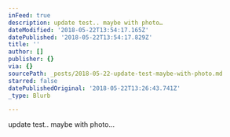 ```yaml
---
inFeed: true
description: update test.. maybe with photo…
dateModified: '2018-05-22T13:54:17.165Z'
datePublished: '2018-05-22T13:54:17.829Z'
title: ''
author: []
publisher: {}
via: {}
sourcePath: _posts/2018-05-22-update-test-maybe-with-photo.md
starred: false
datePublishedOriginal: '2018-05-22T13:26:43.741Z'
_type: Blurb

---
```

update test.. maybe with photo...